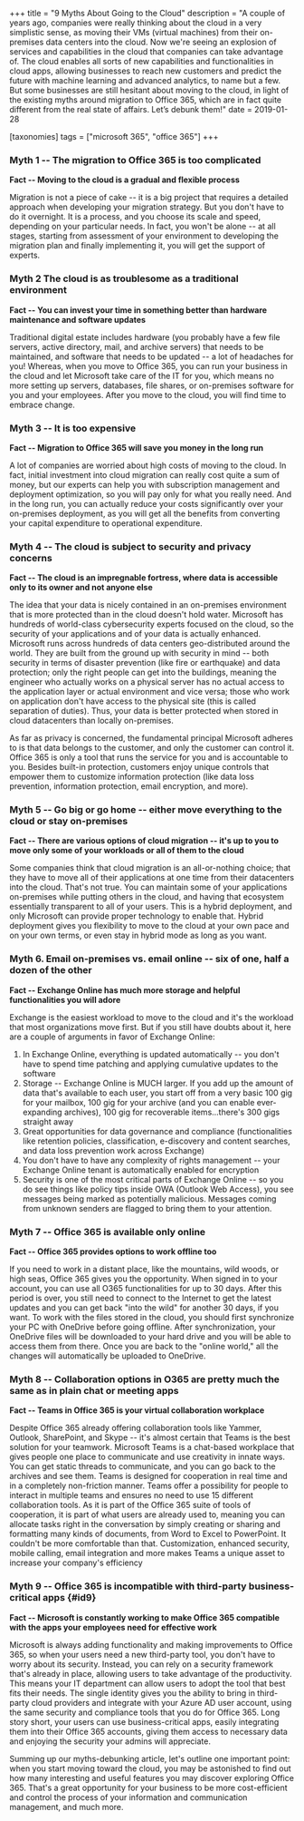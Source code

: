 +++
title = "9 Myths About Going to the Cloud"
description = "A couple of years ago, companies were really thinking about the cloud in a very simplistic sense, as moving their VMs (virtual machines) from their on-premises data centers into the cloud. Now we're seeing an explosion of services and capabilities in the cloud that companies can take advantage of. The cloud enables all sorts of new capabilities and functionalities in cloud apps, allowing businesses to reach new customers and predict the future with machine learning and advanced analytics, to name but a few. But some businesses are still hesitant about moving to the cloud, in light of the existing myths around migration to Office 365, which are in fact quite different from the real state of affairs. Let’s debunk them!"
date = 2019-01-28

[taxonomies]
tags = ["microsoft 365", "office 365"]
+++

### Myth 1 -- The migration to Office 365 is too complicated

**Fact -- Moving to the cloud is a gradual and flexible process**

Migration is not a piece of cake -- it is a big project that requires a
detailed approach when developing your migration strategy. But you
don't have to do it overnight. It is a process, and you choose its scale
and speed, depending on your particular needs. In fact, you won't be
alone -- at all stages, starting from assessment of your environment to
developing the migration plan and finally implementing it, you will get the
support of experts.

### Myth 2 The cloud is as troublesome as a traditional environment

**Fact -- You can invest your time in something better than hardware
maintenance and software updates**

Traditional digital estate includes hardware (you probably have a few
file servers, active directory, mail, and archive servers) that needs to
be maintained, and software that needs to be updated -- a lot of
headaches for you! Whereas, when you move to Office 365, you can run your
business in the cloud and let Microsoft take care of the IT for you,
which means no more setting up servers, databases, file shares, or
on-premises software for you and your employees. After you move to the
cloud, you will find time to embrace change.

### Myth 3 -- It is too expensive

**Fact -- Migration to Office 365 will save you money in the long run**

A lot of companies are worried about high costs of moving to the cloud.
In fact, initial investment into cloud migration can really cost quite a
sum of money, but our experts can help you with subscription management
and deployment optimization, so you will pay only for what you really
need. And in the long run, you can actually reduce your costs significantly
over your on-premises deployment, as you will get all the benefits from
converting your capital expenditure to operational expenditure.

### Myth 4 -- The cloud is subject to security and privacy concerns

**Fact -- The cloud is an impregnable fortress, where data is accessible
only to its owner and not anyone else**

The idea that your data is nicely contained in an on-premises environment that is
more protected than in the cloud doesn't hold water. Microsoft has
hundreds of world-class cybersecurity experts focused on the cloud, so
the security of your applications and of your data is actually enhanced.
Microsoft runs across hundreds of data centers geo-distributed around
the world. They are built from the ground up with security in mind --
both security in terms of disaster prevention (like fire or earthquake)
and data protection; only the right people can get into the buildings,
meaning the engineer who actually works on a physical server has no
actual access to the application layer or actual environment and vice
versa; those who work on application don't have access to the physical site
(this is called separation of duties). Thus, your data is better
protected when stored in cloud datacenters than locally
on-premises.

As far as privacy is concerned, the fundamental principal Microsoft
adheres to is that data belongs to the customer, and only the customer can
control it. Office 365 is only a tool that runs the service for you and
is accountable to you. Besides built-in protection, customers enjoy
unique controls that empower them to customize information protection
(like data loss prevention, information protection, email encryption,
and more).

### Myth 5 -- Go big or go home -- either move everything to the cloud or stay on-premises

**Fact -- There are various options of cloud migration -- it's up to you
to move only some of your workloads or all of them to the cloud**

Some companies think that cloud migration is an all-or-nothing choice;
that they have to move all of their applications at one time from their
datacenters into the cloud. That's not true. You can maintain some
of your applications on-premises while putting others in the cloud, and
having that ecosystem essentially transparent to all of your users. This
is a hybrid deployment, and only Microsoft can provide proper technology
to enable that. Hybrid deployment gives you flexibility to move to the
cloud at your own pace and on your own terms, or even stay in hybrid mode
as long as you want.

### Myth 6. Email on-premises vs. email online -- six of one, half a dozen of the other

**Fact -- Exchange Online has much more storage and
helpful functionalities you will adore**

Exchange is the easiest workload to move to the cloud and it's the
workload that most organizations move first. But if you still have
doubts about it, here are a couple of arguments in favor of Exchange
Online:

1.  In Exchange Online, everything is updated automatically -- you don't
    have to spend time patching and applying cumulative updates to the
    software
2.  Storage -- Exchange Online is MUCH larger. If you add up
    the amount of data that's available to each user, you start off from
    a very basic 100 gig for your mailbox, 100 gig for your
    archive (and you can enable ever-expanding archives), 100 gig for
    recoverable items...there's 300 gigs straight away
3.  Great opportunities for data governance and compliance
    (functionalities like retention policies, classification,
    e-discovery and content searches, and data loss prevention work
    across Exchange)
4.  You don't have to have any complexity of rights management -- your
    Exchange Online tenant is automatically enabled for encryption
5.  Security is one of the most critical parts of Exchange Online --
    so you do see things like policy tips inside OWA (Outlook
    Web Access), you see messages being marked as potentially malicious.
    Messages coming from unknown senders are flagged to bring them to your attention.

### Myth 7 -- Office 365 is available only online

**Fact -- Office 365 provides options to work offline too**

If you need to work in a distant place, like the mountains, wild woods, or
high seas, Office 365 gives you the opportunity. When signed in to
your account, you can use all O365 functionalities for up to 30 days.
After this period is over, you still need to connect to the Internet to
get the latest updates and you can get back "into the wild" for another
30 days, if you want. To work with the files stored in the cloud, you
should first synchronize your PC with OneDrive before going offline.
After synchronization, your OneDrive files will be downloaded to your
hard drive and you will be able to access them from there. Once you are
back to the "online world," all the changes will automatically be uploaded to
OneDrive.

### Myth 8 -- Collaboration options in O365 are pretty much the same as in plain chat or meeting apps

**Fact -- Teams in Office 365 is your virtual collaboration workplace**

Despite Office 365 already offering collaboration tools like Yammer,
Outlook, SharePoint, and Skype -- it's almost certain that Teams is the
best solution for your teamwork. Microsoft Teams is a chat-based
workplace that gives people one place to communicate and use
creativity in innate ways. You can get static threads to
communicate, and you can go back to the archives and see them. Teams is
designed for cooperation in real time and in a completely non-friction
manner. Teams offer a possibility for people to interact in multiple
teams and ensures no need to use 15 different collaboration tools. As it
is part of the Office 365 suite of tools of cooperation, it is part of what
users are already used to, meaning you can allocate tasks right in the
conversation by simply creating or sharing and formatting many kinds of
documents, from Word to Excel to PowerPoint. It couldn't be more
comfortable than that. Customization, enhanced security, mobile calling,
email integration and more makes Teams a unique asset to
increase your company's efficiency

### Myth 9 -- Office 365 is incompatible with third-party business-critical apps {#id9}

**Fact -- Microsoft is constantly working to make Office 365 compatible
with the apps your employees need for effective work**

Microsoft is always adding functionality and making improvements to
Office 365, so when your users need a new third-party tool, you don't
have to worry about its security. Instead, you can rely on a security
framework that's already in place, allowing users to take advantage of
the productivity. This means your IT department can allow users to adopt
the tool that best fits their needs. The single identity gives you the
ability to bring in third-party cloud providers and integrate with your Azure
AD user account, using the same security and compliance tools that you
do for Office 365. Long story short, your users can use
business-critical apps, easily integrating them into their Office 365
accounts, giving them access to necessary data and enjoying the
security your admins will appreciate.

Summing up our myths-debunking article, let's outline one important
point: when you start moving toward the cloud, you may be astonished to
find out how many interesting and useful features you may discover
exploring Office 365. That's a great opportunity for your business to be
more cost-efficient and control the process of your information and
communication management, and much more.

